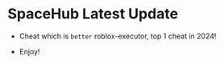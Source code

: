 # SpaceHub Latest Update

* Сheat which is `better` roblox-executor, top 1 cheat in 2024!

* Enjoy!

